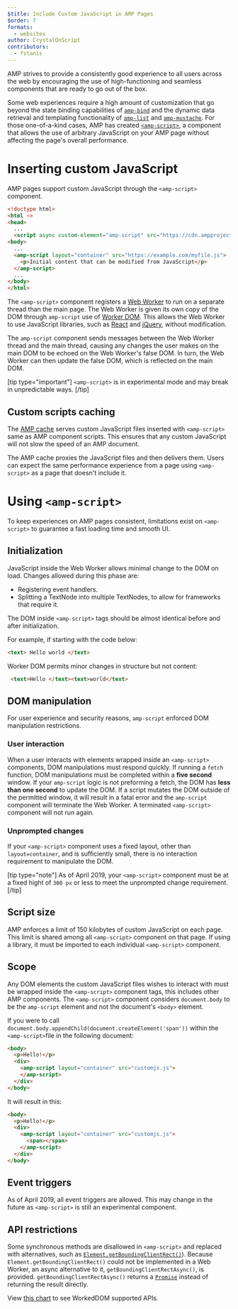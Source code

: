 ```yaml
---
$title: Include Custom JavaScript in AMP Pages
$order: 7
formats:
  - websites
author: CrystalOnScript
contributors:
  - fstanis
---
```


AMP strives to provide a consistently good experience to all users across the web by encouraging the use of high-functioning and seamless components that are ready to go out of the box. 

Some web experiences require a high amount of customization that go beyond the state binding capabilities of [`amp-bind`](https://amp.dev/documentation/components/reference/amp-bind.html?format=websites) and the dynamic data retrieval and templating functionality of [`amp-list`](https://amp.dev/documentation/components/reference/amp-list.html?format=websites) and [`amp-mustache`](https://amp.dev/documentation/components/reference/amp-mustache.html?format=websites). For those one-of-a-kind cases, AMP has created [`<amp-script>`](https://amp.dev/documentation/components/reference/amp-script.html?format=websites), a component that allows the use of arbitrary JavaScript on your AMP page without affecting the page's overall performance.


# Inserting custom JavaScript 

AMP pages support custom JavaScript through the `<amp-script>` component. 


```html
<!doctype html>
<html ⚡>
<head>
  ...
  <script async custom-element="amp-script" src="https://cdn.ampproject.org/v0/amp-script-0.1.js"></script>
<body>  
  ...
  <amp-script layout="container" src="https://example.com/myfile.js">
    <p>Initial content that can be modified from JavaScript</p>
  </amp-script>
  ...
</body>
</html>

```


The `<amp-script>` component registers a [Web Worker](https://developer.mozilla.org/en-US/docs/Web/API/Web_Workers_API) to run on a separate thread than the main page. The Web Worker is given its own copy of the DOM through `amp-script` use of [Worker DOM](https://github.com/ampproject/worker-dom). This allows the Web Worker to use JavaScript libraries, such as [React](https://reactjs.org/) and [jQuery](https://jquery.com/), without modification. 

The `amp-script` component sends messages between the Web Worker thread and the main thread, causing any changes the user makes on the main DOM to be echoed on the Web Worker's false DOM. In turn, the Web Worker can then update the false DOM, which is reflected on the main DOM.

[tip type="important"]
 `<amp-script>` is in experimental mode and may break in unpredictable ways.
[/tip]

## Custom scripts caching 

The [AMP cache](https://www.ampproject.org/docs/fundamentals/how_cached) serves custom JavaScript files inserted with `<amp-script>` same as AMP component scripts. This ensures that any custom JavaScript will not slow the speed of an AMP document. 

The AMP cache proxies the JavaScript files and then delivers them. Users can expect the same performance experience from a page using `<amp-script>` as a page that doesn't include it. 

# Using `<amp-script>`

To keep experiences on AMP pages consistent, limitations exist on `<amp-script>` to guarantee a fast loading time and smooth UI. 

## Initialization

JavaScript inside the Web Worker allows minimal change to the DOM on load. Changes allowed during this phase are:


*   Registering event handlers.
*   Splitting a TextNode into multiple TextNodes, to allow for frameworks that require it.

The DOM inside `<amp-script>` tags should be almost identical before and after initialization. 

For example, if starting with the code below:
```html
<text> Hello world </text>
```
Worker DOM permits minor changes in structure but not content: 

```html
 <text>Hello </text><text>world</text>
```

## DOM manipulation 

For user experience and security reasons, `amp-script` enforced DOM manipulation restrictions. 

### User interaction 

When a user interacts with elements wrapped inside an `<amp-script>` components, DOM manipulations must respond quickly. If running a `fetch` function, DOM manipulations must be completed within a **five second** window. If your `amp-script` logic is not preforming a fetch, the DOM has **less than one second** to update the DOM.  If a script mutates the DOM outside of the permitted window, it will result in a fatal error and the `amp-script` component will terminate the Web Worker. A terminated `<amp-script>` component will not run again.

### Unprompted changes 

If your `<amp-script>` component uses a fixed layout, other than `layout=container`, and is sufficiently small, there is no interaction requirement to manipulate the DOM. 

[tip type="note"]
As of April 2019, your `<amp-script>` component must be at a fixed hight of `300 px` or less to meet the unprompted change requirement.
[/tip]

## Script size 

AMP enforces a limit of 150 kilobytes of custom JavaScript on each page. This limit is shared  among all `<amp-script>` component on that page. If using a library, it must be imported to each individual `<amp-script>` component. 

## Scope

Any DOM elements the custom JavaScript files wishes to interact with must be wrapped inside the `<amp-script>` component tags, this includes other AMP components. The `<amp-script>` component considers `document.body` to be the `amp-script` element and not the document's `<body>` element.

If you were to call `document.body.appendChild(document.createElement('span'))` within the `<amp-script>`file in the following document: 


```html
<body>  
  <p>Hello!</p>
  <div>
    <amp-script layout="container" src="customjs.js">
    </amp-script>
  </div>
</body>
```


It will result in this:


```html
<body>  
  <p>Hello!</p>
  <div>
    <amp-script layout="container" src="customjs.js">
      <span></span>
    </amp-script>
  </div>
</body>
```



## Event triggers 

As of April 2019, all event triggers are allowed. This may change in the future as `<amp-script>` is still an experimental component. 

## API restrictions 

 Some synchronous methods are disallowed in `<amp-script>` and replaced with alternatives, such as [`Element.getBoundingClientRect()`](https://developer.mozilla.org/en-US/docs/Web/API/Element/getBoundingClientRect)). Because `Element.getBoundingClientRect()` could not be implemented in a Web Worker, an async alternative to it, `getBoundingClientRectAsync()`, is provided. `getBoundingClientRectAsync()` returns a [`Promise`](https://developer.mozilla.org/en-US/docs/Web/JavaScript/Reference/Global_Objects/Promise) instead of returning the result directly.

View [this chart](https://github.com/ampproject/worker-dom/blob/master/web_compat_table.md) to see WorkedDOM supported APIs.
